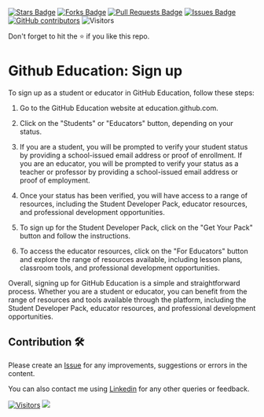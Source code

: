 <a href="https://github.com/drshahizan/learn-github/stargazers"><img src="https://img.shields.io/github/stars/drshahizan/learn-github" alt="Stars Badge"/></a>
<a href="https://github.com/drshahizan/learn-github/network/members"><img src="https://img.shields.io/github/forks/drshahizan/learn-github" alt="Forks Badge"/></a>
<a href="https://github.com/drshahizan/learn-github/pulls"><img src="https://img.shields.io/github/issues-pr/drshahizan/learn-github" alt="Pull Requests Badge"/></a>
<a href="https://github.com/drshahizan/learn-github/issues"><img src="https://img.shields.io/github/issues/drshahizan/learn-github" alt="Issues Badge"/></a>
<a href="https://github.com/drshahizan/learn-github/graphs/contributors"><img alt="GitHub contributors" src="https://img.shields.io/github/contributors/drshahizan/learn-github?color=2b9348"></a>
![Visitors](https://api.visitorbadge.io/api/visitors?path=https%3A%2F%2Fgithub.com%2Fdrshahizan%2Flearn-github&labelColor=%23d9e3f0&countColor=%23697689&style=flat)

Don't forget to hit the :star: if you like this repo.

# Github Education: Sign up

To sign up as a student or educator in GitHub Education, follow these steps:

1. Go to the GitHub Education website at education.github.com.

2. Click on the "Students" or "Educators" button, depending on your status.

3. If you are a student, you will be prompted to verify your student status by providing a school-issued email address or proof of enrollment. If you are an educator, you will be prompted to verify your status as a teacher or professor by providing a school-issued email address or proof of employment.

4. Once your status has been verified, you will have access to a range of resources, including the Student Developer Pack, educator resources, and professional development opportunities.

5. To sign up for the Student Developer Pack, click on the "Get Your Pack" button and follow the instructions.

6. To access the educator resources, click on the "For Educators" button and explore the range of resources available, including lesson plans, classroom tools, and professional development opportunities.

Overall, signing up for GitHub Education is a simple and straightforward process. Whether you are a student or educator, you can benefit from the range of resources and tools available through the platform, including the Student Developer Pack, educator resources, and professional development opportunities.

## Contribution 🛠️
Please create an [Issue](https://github.com/drshahizan/learn-github/issues) for any improvements, suggestions or errors in the content.

You can also contact me using [Linkedin](https://www.linkedin.com/in/drshahizan/) for any other queries or feedback.

[![Visitors](https://api.visitorbadge.io/api/visitors?path=https%3A%2F%2Fgithub.com%2Fdrshahizan&labelColor=%23697689&countColor=%23555555&style=plastic)](https://visitorbadge.io/status?path=https%3A%2F%2Fgithub.com%2Fdrshahizan)
![](https://hit.yhype.me/github/profile?user_id=81284918)


